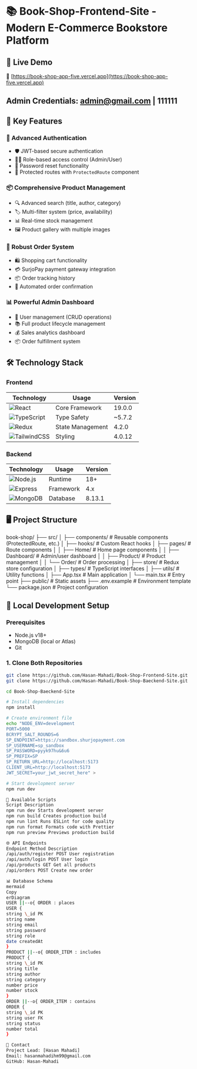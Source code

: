 # 📚 Book-Shop-Frontend-Site - Modern E-Commerce Bookstore Platform

## 🚀 Live Demo

🔗 [https://book-shop-app-five.vercel.app](https://book-shop-app-five.vercel.app)

## Admin Credentials: admin@gmail.com | 111111

## 🌟 Key Features

### 🔐 Advanced Authentication

- 🛡️ JWT-based secure authentication
- 👨‍💻 Role-based access control (Admin/User)
- 🔄 Password reset functionality
- 🚦 Protected routes with `ProtectedRoute` component

### 📦 Comprehensive Product Management

- 🔍 Advanced search (title, author, category)
- 🏷️ Multi-filter system (price, availability)
- 📊 Real-time stock management
- 🖼️ Product gallery with multiple images

### 🛒 Robust Order System

- 🛍️ Shopping cart functionality
- 💳 SurjoPay payment gateway integration
- 📦 Order tracking history
- 📧 Automated order confirmation

### 📊 Powerful Admin Dashboard

- 👥 User management (CRUD operations)
- 📚 Full product lifecycle management
- 💰 Sales analytics dashboard
- 📦 Order fulfillment system

## 🛠️ Technology Stack

### Frontend

| Technology                                                                                                             | Usage            | Version |
| ---------------------------------------------------------------------------------------------------------------------- | ---------------- | ------- |
| ![React](https://img.shields.io/badge/React-20232A?style=for-the-badge&logo=react&logoColor=61DAFB)                    | Core Framework   | 19.0.0  |
| ![TypeScript](https://img.shields.io/badge/TypeScript-007ACC?style=for-the-badge&logo=typescript&logoColor=white)      | Type Safety      | ~5.7.2  |
| ![Redux](https://img.shields.io/badge/Redux-593D88?style=for-the-badge&logo=redux&logoColor=white)                     | State Management | 4.2.0   |
| ![TailwindCSS](https://img.shields.io/badge/Tailwind_CSS-38B2AC?style=for-the-badge&logo=tailwind-css&logoColor=white) | Styling          | 4.0.12  |

### Backend

| Technology                                                                                                  | Usage     | Version |
| ----------------------------------------------------------------------------------------------------------- | --------- | ------- |
| ![Node.js](https://img.shields.io/badge/Node.js-339933?style=for-the-badge&logo=nodedotjs&logoColor=white)  | Runtime   | 18+     |
| ![Express](https://img.shields.io/badge/Express.js-000000?style=for-the-badge&logo=express&logoColor=white) | Framework | 4.x     |
| ![MongoDB](https://img.shields.io/badge/MongoDB-4EA94B?style=for-the-badge&logo=mongodb&logoColor=white)    | Database  | 8.13.1  |

## 🖥️ Project Structure

book-shop/
├── src/
│ ├── components/ # Reusable components (ProtectedRoute, etc.)
│ ├── hooks/ # Custom React hooks
│ ├── pages/ # Route components
│ │ ├── Home/ # Home page components
│ │ ├── Dashboard/ # Admin/user dashboard
│ │ ├── Product/ # Product management
│ │ └── Order/ # Order processing
│ ├── store/ # Redux store configuration
│ ├── types/ # TypeScript interfaces
│ ├── utils/ # Utility functions
│ ├── App.tsx # Main application
│ └── main.tsx # Entry point
├── public/ # Static assets
├── .env.example # Environment template
└── package.json # Project configuration

## 🚀 Local Development Setup

### Prerequisites

- Node.js v18+
- MongoDB (local or Atlas)
- Git

### 1. Clone Both Repositories

```bash
git clone https://github.com/Hasan-Mahadi/Book-Shop-Frontend-Site.git
git clone https://github.com/Hasan-Mahadi/Book-Shop-Baeckend-Site.git

cd Book-Shop-Baeckend-Site

# Install dependencies
npm install

# Create environment file
echo "NODE_ENV=development
PORT=5000
BCRYPT_SALT_ROUNDS=6
SP_ENDPOINT=https://sandbox.shurjopayment.com
SP_USERNAME=sp_sandbox
SP_PASSWORD=pyyk97hu&6u6
SP_PREFIX=SP
SP_RETURN_URL=http://localhost:5173
CLIENT_URL=http://localhost:5173
JWT_SECRET=your_jwt_secret_here" >

# Start development server
npm run dev

🔧 Available Scripts
Script Description
npm run dev Starts development server
npm run build Creates production build
npm run lint Runs ESLint for code quality
npm run format Formats code with Prettier
npm run preview Previews production build

🌐 API Endpoints
Endpoint Method Description
/api/auth/register POST User registration
/api/auth/login POST User login
/api/products GET Get all products
/api/orders POST Create new order

📊 Database Schema
mermaid
Copy
erDiagram
USER ||--o{ ORDER : places
USER {
string \_id PK
string name
string email
string password
string role
date createdAt
}
PRODUCT ||--o{ ORDER_ITEM : includes
PRODUCT {
string \_id PK
string title
string author
string category
number price
number stock
}
ORDER ||--o{ ORDER_ITEM : contains
ORDER {
string \_id PK
string user FK
string status
number total
}

📧 Contact
Project Lead: [Hasan Mahadi]
Email: hasanmahadihm99@gmail.com
GitHub: Hasan-Mahadi
```
